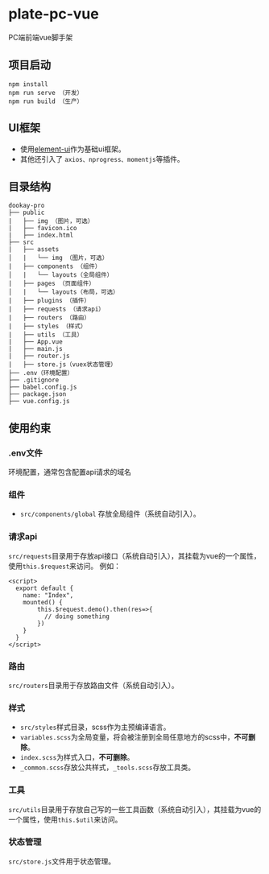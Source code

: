 # plate-pc-vue
PC端前端vue脚手架

## 项目启动
```
npm install
npm run serve （开发）
npm run build （生产）
```

## UI框架
- 使用[element-ui](https://element.eleme.cn/#/zh-CN/component/installation)作为基础ui框架。
- 其他还引入了 `axios、nprogress、momentjs`等插件。

## 目录结构
```
dookay-pro
├── public
|   ├── img （图片，可选）
|   ├── favicon.ico
|   ├── index.html
├── src
|   ├── assets
│   |   └── img （图片，可选）
|   ├── components （组件）
│   |   └── layouts（全局组件）
|   ├── pages （页面组件）
│   |   └── layouts（布局，可选）
|   ├── plugins （插件）
|   ├── requests （请求api）
|   ├── routers （路由）
|   ├── styles （样式）
|   ├── utils （工具）
|   ├── App.vue
|   ├── main.js
|   ├── router.js
|   ├── store.js（vuex状态管理）
├── .env（环境配置）
├── .gitignore
├── babel.config.js
├── package.json
├── vue.config.js
```
## 使用约束
### .env文件
环境配置，通常包含配置api请求的域名

### 组件
- `src/components/global` 存放全局组件（系统自动引入）。

### 请求api
`src/requests`目录用于存放api接口（系统自动引入），其挂载为vue的一个属性，使用`this.$request`来访问。 例如：
```
<script>
  export default {
    name: "Index",
    mounted() {
        this.$request.demo().then(res=>{
          // doing something
        })
    }
  }
</script>
```

### 路由
`src/routers`目录用于存放路由文件（系统自动引入）。

### 样式
- `src/styles`样式目录，scss作为主预编译语言。
- `variables.scss`为全局变量，将会被注册到全局任意地方的scss中，**不可删除**。
- `index.scss`为样式入口，**不可删除**。
- `_common.scss`存放公共样式，`_tools.scss`存放工具类。

### 工具
`src/utils`目录用于存放自己写的一些工具函数（系统自动引入），其挂载为vue的一个属性，使用`this.$util`来访问。

### 状态管理
`src/store.js`文件用于状态管理。